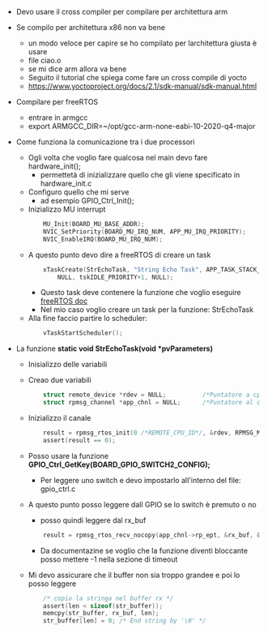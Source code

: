 - Devo usare il cross compiler per compilare per architettura arm
- Se compilo per architettura x86 non va bene
    - un modo veloce per capire se ho compilato per larchitettura giusta è usare
    - file ciao.o 
    - se mi dice arm allora va bene
    - Seguito il tutorial che spiega come fare un cross compile di yocto
    - https://www.yoctoproject.org/docs/2.1/sdk-manual/sdk-manual.html


- Compilare per freeRTOS
    - entrare in armgcc
    - export ARMGCC_DIR=~/opt/gcc-arm-none-eabi-10-2020-q4-major

- Come funziona la comunicazione tra i due processori
    - Ogli volta che voglio fare qualcosa nel main devo fare hardware_init();
        - permettetà di inizializzare quello che gli viene specificato in hardware_init.c
    - Configuro quello che mi serve
        - ad esempio  GPIO_Ctrl_Init();
    - Inizializzo MU interrupt
        ```c
            MU_Init(BOARD_MU_BASE_ADDR);
            NVIC_SetPriority(BOARD_MU_IRQ_NUM, APP_MU_IRQ_PRIORITY);
            NVIC_EnableIRQ(BOARD_MU_IRQ_NUM);
        ```
    - A questo punto devo dire a freeRTOS di creare un task
        ```c
            xTaskCreate(StrEchoTask, "String Echo Task", APP_TASK_STACK_SIZE,
                NULL, tskIDLE_PRIORITY+1, NULL);
        ```
        - Questo task deve contenere la funzione che voglio eseguire [freeRTOS doc](https://www.freertos.org/a00125.html)
        - Nel mio caso voglio creare un task per la funzione: StrEchoTask
    - Alla fine faccio partire lo scheduler:
        ```c
            vTaskStartScheduler();
        ```

- La funzione **static void StrEchoTask(void \*pvParameters)**
    - Inisializzo delle variabili
    - Creao due variabili 
        ```c
            struct remote_device *rdev = NULL;          /*Puntatore a cpu remota*/
            struct rpmsg_channel *app_chnl = NULL;      /*Puntatore al canale*/
        ```
    - Inizializzo il canale
        ```c
            result = rpmsg_rtos_init(0 /*REMOTE_CPU_ID*/, &rdev, RPMSG_MASTER, &app_chnl);
            assert(result == 0);
        ```
    - Posso usare la funzione **GPIO_Ctrl_GetKey(BOARD_GPIO_SWITCH2_CONFIG);**
        - Per leggere uno switch e devo impostarlo all'interno del file: gpio_ctrl.c
    - A questo punto posso leggere dall GPIO se lo switch è premuto o no
        - posso quindi leggere dal rx_buf
        ```c
            result = rpmsg_rtos_recv_nocopy(app_chnl->rp_ept, &rx_buf, &len, &src, 0);    
        ```
        - Da documentazine se voglio che la funzione diventi bloccante posso mettere -1 nella sezione di timeout

    - Mi devo assicurare che il buffer non sia troppo grandee e poi lo posso leggere
        ```c
            /* copio la stringa nel buffer rx */
            assert(len < sizeof(str_buffer));
            memcpy(str_buffer, rx_buf, len);
            str_buffer[len] = 0; /* End string by '\0' */     
        ```



    